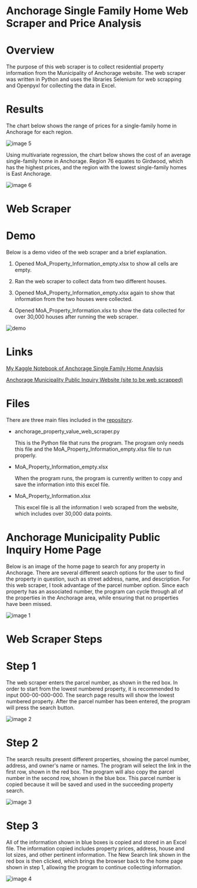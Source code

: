 # Anchorage Single Family Home Web Scraper and Price Analysis

# Overview

The purpose of this web scraper is to collect residential property information from the Municipality of Anchorage website.   The web scraper was written in Python and uses the libraries Selenium for web scrapping and Openpyxl for collecting the data in Excel.

# Results

The chart below shows the range of prices for a single-family home in Anchorage for each region.

![image 5](/images/image5.png)

Using multivariate regression, the chart below shows the cost of an average single-family home in Anchorage.  Region 76 equates to Girdwood, which has the highest prices, and the region with the lowest single-family homes is East Anchorage.

![image 6](/images/image6.png)

# Web Scraper

# Demo

Below is a demo video of the web scraper and a brief explanation.

1) Opened MoA_Property_Information_empty.xlsx to show all cells are empty.

2) Ran the web scraper to collect data from two different houses.

3) Opened MoA_Property_Information_empty.xlsx again to show that information from the two houses were collected.

4) Opened MoA_Property_Information.xlsx to show the data collected for over 30,000 houses after running the web scraper.

![demo](/images/Property_Web_Scraper_Demo.gif)

# Links

[My Kaggle Notebook of Anchorage Single Family Home Anaylsis](https://www.kaggle.com/nathanoliver/anchorage-single-family-home-anaylsis)

[Anchorage Municipality Public Inquiry Website (site to be web scrapped)](https://www.muni.org/pw/public.html)

# Files

There are three main files included in the [repository](https://github.com/denaliyinuo/Web_Scraper_Property_Values).

- anchorage_property_value_web_scraper.py

  This is the Python file that runs the program.  The program only needs this file and the MoA_Property_Information_empty.xlsx file to run properly.

- MoA_Property_Information_empty.xlsx

  When the program runs, the program is currently written to copy and save the information into this excel file.

- MoA_Property_Information.xlsx

  This excel file is all the information I web scraped from the website, which includes over 30,000 data points.

# Anchorage Municipality Public Inquiry Home Page

Below is an image of the home page to search for any property in Anchorage.  There are several different search options for the user to find the property in question, such as street address, name, and description.  For this web scraper, I took advantage of the parcel number option. Since each property has an associated number, the program can cycle through all of the properties in the Anchorage area, while ensuring that no properties have been missed.

![image 1](/images/image1.jpeg)

# Web Scraper Steps
# Step 1

The web scraper enters the parcel number, as shown in the red box.  In order to start from the lowest numbered property, it is recommended to input 000-00-000-000.  The search page results will show the lowest numbered property.  After the parcel number has been entered, the program will press the search button.

![image 2](/images/image2.jpeg)

# Step 2

The search results present different properties, showing the parcel number, address, and owner's name or names.  The program will select the link in the first row, shown in the red box.  The program will also copy the parcel number in the second row, shown in the blue box.  This parcel number is copied because it will be saved and used in the succeeding property search.   

![image 3](/images/image3.jpeg)

# Step 3

All of the information shown in blue boxes is copied and stored in an Excel file.  The information copied includes property prices, address, house and lot sizes, and other pertinent information.  The New Search link shown in the red box is then clicked, which brings the browser back to the home page shown in step 1, allowing the program to continue collecting information.

![image 4](/images/image4.jpeg)

